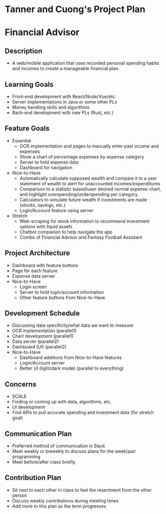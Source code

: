 # Tanner and Cuong's Project Plan
# Financial Advisor


## Description
* A web/mobile application that uses recorded personal spending habits and incomes to create a manageable financial plan. 

## Learning Goals
* Front-end development with React/Node/Vue/etc.
* Server implementations in Java or some other PLs
* Money handling skills and algorithms
* Back-end development with new PLs (Rust, etc.)

## Feature Goals
* Essential
    * OCR implementation and pages to manually enter past income and expenses
    * Show a chart of percentage expenses by expense category
    * Server to hold expense data
    * Dashboard for navigation
* Nice-to-Have
    * Automatically calculate supposed wealth and compare it to a user statement of wealth to alert for unaccounted incomes/expenditures
    * Comparison to a statistic based/user desired normal expense chart, and highlight overspending/underspending per category.
    * Calculators to simulate future wealth if investments are made (stocks, savings, etc.)
    * Login/Account feature using server
* Stretch
    * Web-scraping for stock information to recommend investment options with liquid assets
    * Chatbot companion to help navigate the app
    * Combo of Financial Advisor and Fantasy Football Assistant

## Project Architecture
* Dashboard with feature buttons
* Page for each feature
* Expense data server
* Nice-to-Have
    * Login screen
    * Server to hold login/account information
    * Other feature buttons from Nice-to-Have

## Development Schedule
* Discussing data specificity/what data we want to measure
* OCR implementation (parallel1)
* Chart development (parallel1)
* Data server (parallel2)
* Dashboard (UI) (parallel2)
* Nice-to-Have
    * Dashboard additions from Nice-to-Have features
    * Login/Account server
    * Better UI (light/dark mode) (parallel to everything)

## Concerns
* SCALE
* Finding or coming up with data, algorithms, etc. 
* UI development
* Find APIs to pull accurate spending and investment data (for stretch goal)

## Communication Plan
* Preferred method of communication is Slack
* Meet weekly or biweekly to discuss plans for the week/pair programming
* Meet before/after class briefly

## Contribution Plan
* Sit next to each other in class to feel the resentment from the other person
* Discuss weekly contributions during meeting times
* Add more to this plan as the term progresses

